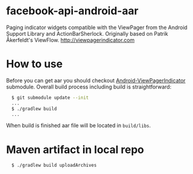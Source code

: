 facebook-api-android-aar
========================

Paging indicator widgets compatible with the ViewPager from the Android Support Library and ActionBarSherlock. Originally based on Patrik Åkerfeldt's ViewFlow. 
http://viewpagerindicator.com

How to use
=======================
Before you can get aar you should checkout [Android-ViewPagerIndicator](https://github.com/JakeWharton/Android-ViewPagerIndicator) submodule. Overall build process including build is straightforward:
```bash
  $ git submodule update --init
  ...
  $ ./gradlew build
  ...
```

When build is finished aar file will be located in `build/libs`.

Maven artifact in local repo
======================

```bash
  $ ./gradlew build uploadArchives
```

